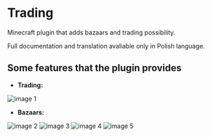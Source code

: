 # Trading
Minecraft plugin that adds bazaars and trading possibility.

Full documentation and translation avaliable only in Polish language.

## Some features that the plugin provides

- **Trading:**

![image 1](https://i.imgur.com/DGYNOZ1.png)

- **Bazaars:**

![image 2](https://i.imgur.com/qX2U6sI.png)
![image 3](https://i.imgur.com/LqtFT2A.png)
![image 4](https://i.imgur.com/gDxb53g.png)
![image 5](https://i.imgur.com/5kVAHzv.png)

